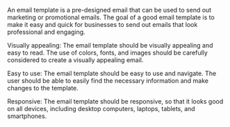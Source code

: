 An email template is a pre-designed email that can be used to send out
marketing or promotional emails. The goal of a good email template is to make it
easy and quick for businesses to send out emails that look professional and
engaging.

Visually appealing: The email template should be visually appealing and easy to read. The
use of colors, fonts, and images should be carefully considered to create a visually
appealing email.

Easy to use: The email template should be easy to use and navigate. The user should be able
to easily find the necessary information and make changes to the template.

Responsive: The email template should be responsive, so that it looks good on all devices,
including desktop computers, laptops, tablets, and smartphones.
